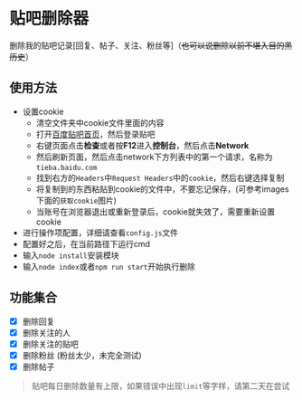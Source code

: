 # 贴吧删除器
删除我的贴吧记录[回复、帖子、关注、粉丝等]（~~也可以说删除以前不堪入目的黑历史~~）

## 使用方法
+ 设置cookie
  + 清空文件夹中cookie文件里面的内容
  + 打开[百度贴吧首页](https://tieba.baidu.com/index.html)，然后登录贴吧
  + 右键页面点击**检查**或者按**F12**进入**控制台**，然后点击**Network** 
  + 然后刷新页面，然后点击network下方列表中的第一个请求，名称为`tieba.baidu.com`
  + 找到右方的`Headers`中`Request Headers`中的`cookie`，然后右键选择复制
  + 将复制到的东西粘贴到cookie的文件中，不要忘记保存，(可参考images下面的`获取cookie`图片)
  + 当账号在浏览器退出或重新登录后，cookie就失效了，需要重新设置cookie
+ 进行操作项配置，详细请查看`config.js`文件
+ 配置好之后，在当前路径下运行cmd
+ 输入`node install`安装模块
+ 输入`node index`或者`npm run start`开始执行删除

## 功能集合

- [x] 删除回复
- [x] 删除关注的人
- [x] 删除关注的贴吧
- [x] 删除粉丝 (粉丝太少，未完全测试)
- [x] 删除帖子

> 贴吧每日删除数量有上限，如果错误中出现`limit`等字样，请第二天在尝试
